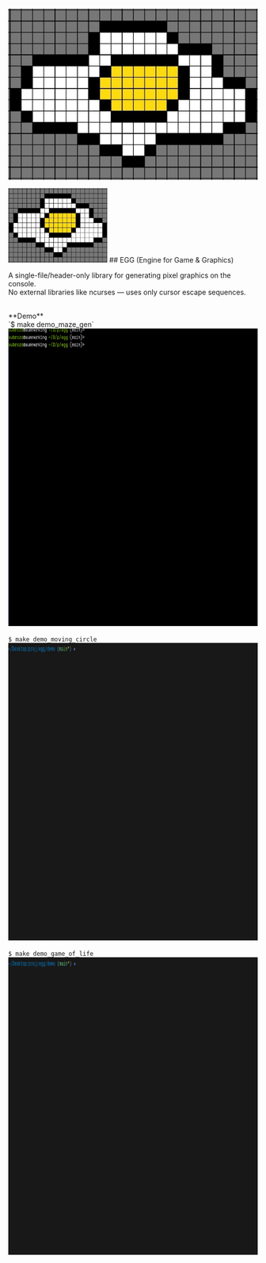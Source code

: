 ![egg](./assets/egg.png)

<img src="./assets/egg.png" alt="logo" width="200" height="150">
## EGG (Engine for Game & Graphics)

A single-file/header-only library for generating pixel graphics on the console.  
No external libraries like ncurses — uses only cursor escape sequences.

<br>
**Demo**
<br>
`$ make demo_maze_gen`  
<img src="./assets/dmzgn.gif" alt="demo: maze generator" width="800" height="600">

`$ make demo_moving_circle`  
<img src="./assets/dmc.gif" alt="demo: moving circle" width="800" height="600">

`$ make demo_game_of_life`  
<img src="./assets/dgol.gif" alt="demo: game of life" width="800" height="600">
